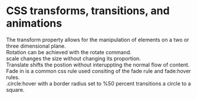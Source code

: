 # CSS transforms, transitions, and animations  
The transform property allows for the manipulation of elements on a two or three dimensional plane.  
Rotation can be achieved with the rotate command.  
scale changes the size without changing its proportion.  
Translate shifts the postion without interuppting the normal flow of content.  
Fade in is a common css rule used consiting of the fade rule and fade:hover rules.  
.circle:hover with a border radius set to %50 percent transitions a circle to a square.  

